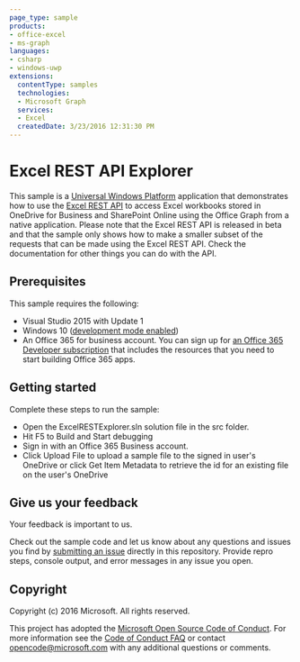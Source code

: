 ```yaml
---
page_type: sample 
products:
- office-excel
- ms-graph
languages:
- csharp
- windows-uwp
extensions:
  contentType: samples
  technologies:
  - Microsoft Graph
  services:
  - Excel
  createdDate: 3/23/2016 12:31:30 PM
---
```

# Excel REST API Explorer

This sample is a [Universal Windows Platform](http://dev.windows.com) application that demonstrates how to use the [Excel REST API](https://github.com/OfficeDev/microsoft-graph-docs/tree/beta) 
to access Excel workbooks stored in OneDrive for Business and SharePoint Online using the Office Graph from a native application. Please note that the Excel REST API is released in beta and that 
the sample only shows how to make a smaller subset of the requests that can be made using the Excel REST API. Check the documentation for other things you can do with the API.

## Prerequisites ##

This sample requires the following:  

  * Visual Studio 2015 with Update 1
  * Windows 10 ([development mode enabled](https://msdn.microsoft.com/library/windows/apps/xaml/dn706236.aspx))
  * An Office 365 for business account. You can sign up for [an Office 365 Developer subscription](https://msdn.microsoft.com/en-us/office/office365/howto/setup-development-environment) that includes the resources that you need to start building Office 365 apps.

## Getting started ##

Complete these steps to run the sample:

  * Open the ExcelRESTExplorer.sln solution file in the src folder.
  * Hit F5 to Build and Start debugging
  * Sign in with an Office 365 Business account.
  * Click Upload File to upload a sample file to the signed in user's OneDrive or click Get Item Metadata to retrieve the id for an existing file on the user's OneDrive 
  
## Give us your feedback

Your feedback is important to us.  

Check out the sample code and let us know about any questions and issues you find by [submitting an issue](https://github.com/OfficeDev/Microsoft-Graph-UWP-Excel-REST-API-Explorer/issues) directly in this repository. Provide repro steps, console output, and error messages in any issue you open.

## Copyright

Copyright (c) 2016 Microsoft. All rights reserved.
  
This project has adopted the [Microsoft Open Source Code of Conduct](https://opensource.microsoft.com/codeofconduct/). For more information see the [Code of Conduct FAQ](https://opensource.microsoft.com/codeofconduct/faq/) or contact [opencode@microsoft.com](mailto:opencode@microsoft.com) with any additional questions or comments.
